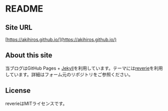 # README

## Site URL

[https://akihiros.github.io/](https://akihiros.github.io/)

## About this site

当ブログはGitHub Pages + [Jekyll](https://jekyllrb.com/)を利用しています。テーマには[reverie](https://reverie.pages.dev/)を利用しています。詳細はフォーム元のリポジトリをご参照ください。

## License

reverieはMITライセンスです。
